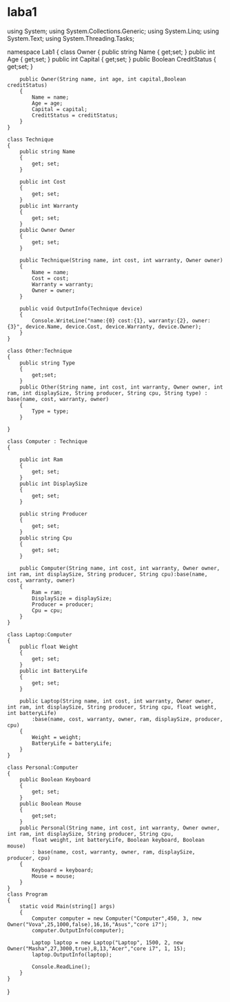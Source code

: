 # laba1
using System;
using System.Collections.Generic;
using System.Linq;
using System.Text;
using System.Threading.Tasks;

namespace Lab1
{
    class Owner
    {
        public string Name
        {
            get;set;
        }
        public int Age
        {
            get;set;
        }
        public int Capital
        {
            get;set;
        }
        public Boolean CreditStatus
        {
            get;set;
        }

        public Owner(String name, int age, int capital,Boolean creditStatus)
        {
            Name = name;
            Age = age;
            Capital = capital;
            CreditStatus = creditStatus;
        }
    }

    class Technique
    {
        public string Name
        {
            get; set;
        }

        public int Cost
        {
            get; set;
        }
        public int Warranty
        {
            get; set;
        }
        public Owner Owner
        {
            get; set;
        }

        public Technique(String name, int cost, int warranty, Owner owner)
        {
            Name = name;
            Cost = cost;
            Warranty = warranty;
            Owner = owner;
        }

        public void OutputInfo(Technique deviсe)
        {
            Console.WriteLine("name:{0} cost:{1}, warranty:{2}, owner:{3}", deviсe.Name, deviсe.Cost, deviсe.Warranty, deviсe.Owner);
        }
    }

    class Other:Technique
    {
        public string Type
        {
            get;set;
        }
        public Other(String name, int cost, int warranty, Owner owner, int ram, int displaySize, String producer, String cpu, String type) : base(name, cost, warranty, owner)
        {
            Type = type;
        }

    }

    class Computer : Technique
    {

        public int Ram
        {
            get; set;
        }
        public int DisplaySize
        {
            get; set;
        }
            
        public string Producer
        {
            get; set;
        }
        public string Cpu
        {
            get; set;
        }

        public Computer(String name, int cost, int warranty, Owner owner, int ram, int displaySize, String producer, String cpu):base(name, cost, warranty, owner)
        {
            Ram = ram;
            DisplaySize = displaySize;
            Producer = producer;
            Cpu = cpu;
        }
    }

    class Laptop:Computer
    {
        public float Weight
        {
            get; set;
        }
        public int BatteryLife
        {
            get; set;
        }

        public Laptop(String name, int cost, int warranty, Owner owner, int ram, int displaySize, String producer, String cpu, float weight, int batteryLife)
            :base(name, cost, warranty, owner, ram, displaySize, producer, cpu)
        {
            Weight = weight;
            BatteryLife = batteryLife;
        }
    }

    class Personal:Computer
    {
        public Boolean Keyboard
        {
            get; set;
        }
        public Boolean Mouse
        {
            get;set;
        }
        public Personal(String name, int cost, int warranty, Owner owner, int ram, int displaySize, String producer, String cpu, 
            float weight, int batteryLife, Boolean keyboard, Boolean mouse)
            : base(name, cost, warranty, owner, ram, displaySize, producer, cpu)
        {
            Keyboard = keyboard;
            Mouse = mouse;
        }
    }
    class Program
    {
        static void Main(string[] args)
        {
            Computer computer = new Computer("Computer",450, 3, new Owner("Vova",25,1000,false),16,16,"Asus","core i7");
            computer.OutputInfo(computer);

            Laptop laptop = new Laptop("Laptop", 1500, 2, new Owner("Masha",27,3000,true),8,13,"Acer","core i7", 1, 15);
            laptop.OutputInfo(laptop);

            Console.ReadLine();
        }
    }
}

